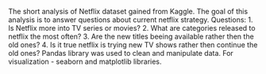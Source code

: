 The short analysis of Netflix dataset gained from Kaggle. 
The goal of this analysis is to answer questions about current netflix strategy. Questions:
    1. Is Netflix more into TV series or movies?
    2. What are categories released to netflix the most often?
    3. Are the new titles beeing available rather then the old ones?
    4. Is it true netflix is trying new TV shows rather then continue the old ones?
Pandas library was used to clean and manipulate data. For visualization - seaborn and matplotlib libraries.